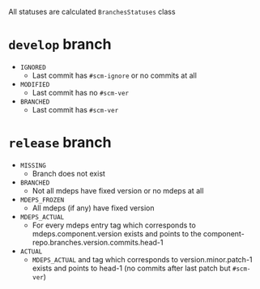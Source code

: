 All statuses are calculated `BranchesStatuses` class

# `develop` branch
- `IGNORED`
  - Last commit has `#scm-ignore` or no commits at all
- `MODIFIED`
  - Last commit has no `#scm-ver`
- `BRANCHED`
  - Last commit has `#scm-ver`
  
# `release` branch
- `MISSING`
  - Branch does not exist
- `BRANCHED`
  - Not all mdeps have fixed version or no mdeps at all
- `MDEPS_FROZEN`
  - All mdeps (if any) have fixed version 
- `MDEPS_ACTUAL`
   - For every mdeps entry tag which corresponds to mdeps.component.version exists and points to the component-repo.branches.version.commits.head-1  
- `ACTUAL`
  - `MDEPS_ACTUAL` and tag which corresponds to version.minor.patch-1 exists and points to head-1 (no commits after last patch but `#scm-ver`)
  
